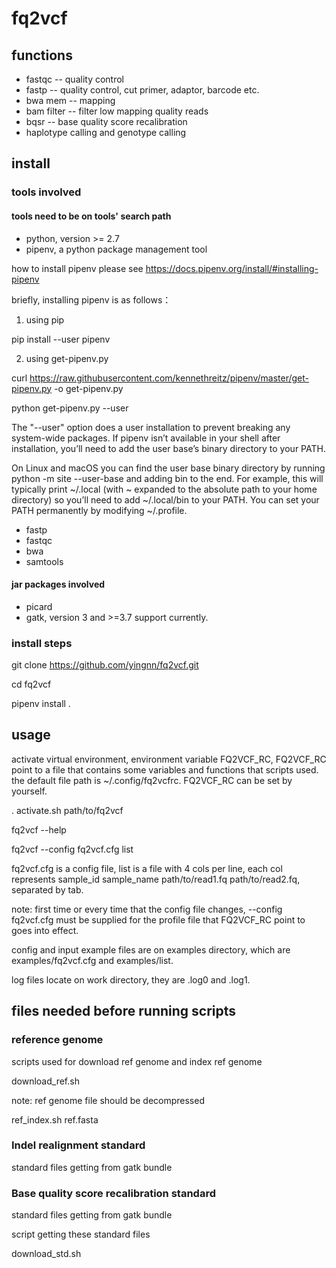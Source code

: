 
# fq2vcf

## functions

- fastqc -- quality control
- fastp -- quality control, cut primer, adaptor, barcode etc.
- bwa mem -- mapping
- bam filter -- filter low mapping quality reads
- bqsr -- base quality score recalibration
- haplotype calling and genotype calling

## install

### tools involved

#### tools need to be on tools' search path

- python, version >= 2.7
- pipenv, a python package management tool

how to install pipenv please see https://docs.pipenv.org/install/#installing-pipenv

briefly, installing pipenv is as follows：

1. using pip

pip install --user pipenv

2. using get-pipenv.py

curl https://raw.githubusercontent.com/kennethreitz/pipenv/master/get-pipenv.py -o get-pipenv.py

python get-pipenv.py --user

The "--user" option does a user installation to prevent breaking any system-wide packages. If pipenv isn’t available in your shell after installation, you’ll need to add the user base’s binary directory to your PATH.

On Linux and macOS you can find the user base binary directory by running python -m site --user-base and adding bin to the end. For example, this will typically print ~/.local (with ~ expanded to the absolute path to your home directory) so you’ll need to add ~/.local/bin to your PATH. You can set your PATH permanently by modifying ~/.profile.

- fastp
- fastqc
- bwa
- samtools

#### jar packages involved

- picard
- gatk, version 3 and >=3.7 support currently.

### install steps

git clone https://github.com/yingnn/fq2vcf.git

cd fq2vcf

pipenv install .

## usage

activate virtual environment, environment variable FQ2VCF_RC, FQ2VCF_RC point to a file that contains some variables and functions that scripts used. the default file path is ~/.config/fq2vcfrc. FQ2VCF_RC can be set by yourself.

. activate.sh path/to/fq2vcf

fq2vcf --help

fq2vcf --config fq2vcf.cfg list

fq2vcf.cfg is a config file, list is a file with 4 cols per line, each col represents sample_id sample_name path/to/read1.fq path/to/read2.fq, separated by tab.

note: first time or every time that the config file changes, --config fq2vcf.cfg must be supplied for the profile file that FQ2VCF_RC point to goes into effect.

config and input example files are on examples directory, which are examples/fq2vcf.cfg and examples/list.

log files locate on work directory, they are .log0 and .log1.

## files needed before running scripts
### reference genome

scripts used for download ref genome and index ref genome

download_ref.sh

note: ref genome file should be decompressed

ref_index.sh ref.fasta

### Indel realignment standard
standard files getting from gatk bundle
### Base quality score recalibration standard
standard files getting from gatk bundle

script getting these standard files

download_std.sh





